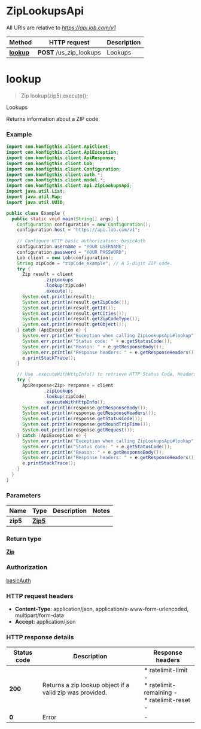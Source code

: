 # ZipLookupsApi

All URIs are relative to *https://api.lob.com/v1*

| Method | HTTP request | Description |
|------------- | ------------- | -------------|
| [**lookup**](ZipLookupsApi.md#lookup) | **POST** /us_zip_lookups | Lookups |


<a name="lookup"></a>
# **lookup**
> Zip lookup(zip5).execute();

Lookups

Returns information about a ZIP code

### Example
```java
import com.konfigthis.client.ApiClient;
import com.konfigthis.client.ApiException;
import com.konfigthis.client.ApiResponse;
import com.konfigthis.client.Lob;
import com.konfigthis.client.Configuration;
import com.konfigthis.client.auth.*;
import com.konfigthis.client.model.*;
import com.konfigthis.client.api.ZipLookupsApi;
import java.util.List;
import java.util.Map;
import java.util.UUID;

public class Example {
  public static void main(String[] args) {
    Configuration configuration = new Configuration();
    configuration.host = "https://api.lob.com/v1";
    
    // Configure HTTP basic authorization: basicAuth
    configuration.username = "YOUR USERNAME";
    configuration.password = "YOUR PASSWORD";
    Lob client = new Lob(configuration);
    String zipCode = "zipCode_example"; // A 5-digit ZIP code.
    try {
      Zip result = client
              .zipLookups
              .lookup(zipCode)
              .execute();
      System.out.println(result);
      System.out.println(result.getZipCode());
      System.out.println(result.getId());
      System.out.println(result.getCities());
      System.out.println(result.getZipCodeType());
      System.out.println(result.getObject());
    } catch (ApiException e) {
      System.err.println("Exception when calling ZipLookupsApi#lookup");
      System.err.println("Status code: " + e.getStatusCode());
      System.err.println("Reason: " + e.getResponseBody());
      System.err.println("Response headers: " + e.getResponseHeaders());
      e.printStackTrace();
    }

    // Use .executeWithHttpInfo() to retrieve HTTP Status Code, Headers and Request
    try {
      ApiResponse<Zip> response = client
              .zipLookups
              .lookup(zipCode)
              .executeWithHttpInfo();
      System.out.println(response.getResponseBody());
      System.out.println(response.getResponseHeaders());
      System.out.println(response.getStatusCode());
      System.out.println(response.getRoundTripTime());
      System.out.println(response.getRequest());
    } catch (ApiException e) {
      System.err.println("Exception when calling ZipLookupsApi#lookup");
      System.err.println("Status code: " + e.getStatusCode());
      System.err.println("Reason: " + e.getResponseBody());
      System.err.println("Response headers: " + e.getResponseHeaders());
      e.printStackTrace();
    }
  }
}

```

### Parameters

| Name | Type | Description  | Notes |
|------------- | ------------- | ------------- | -------------|
| **zip5** | [**Zip5**](Zip5.md)|  | |

### Return type

[**Zip**](Zip.md)

### Authorization

[basicAuth](../README.md#basicAuth)

### HTTP request headers

 - **Content-Type**: application/json, application/x-www-form-urlencoded, multipart/form-data
 - **Accept**: application/json

### HTTP response details
| Status code | Description | Response headers |
|-------------|-------------|------------------|
| **200** | Returns a zip lookup object if a valid zip was provided. |  * ratelimit-limit -  <br>  * ratelimit-remaining -  <br>  * ratelimit-reset -  <br>  |
| **0** | Error |  -  |

